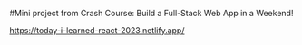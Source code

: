 #Mini project from Crash Course: Build a Full-Stack Web App in a Weekend!

https://today-i-learned-react-2023.netlify.app/
